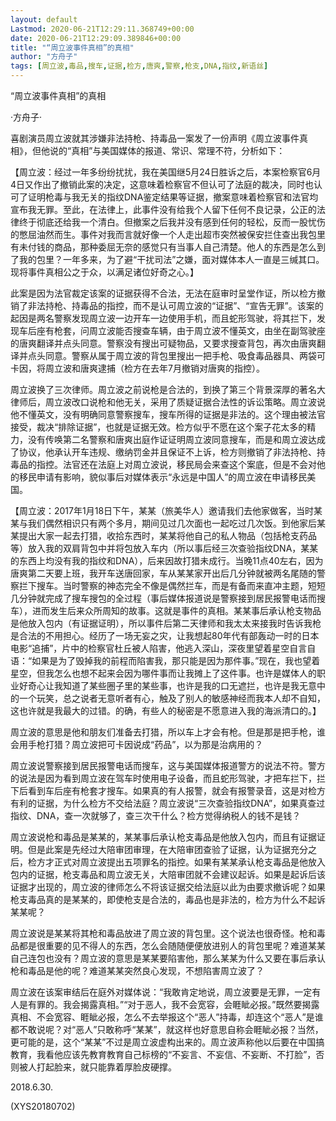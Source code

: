 ```yaml
---
layout: default
Lastmod: 2020-06-21T12:29:11.368749+00:00
date: 2020-06-21T12:29:09.389846+00:00
title: "“周立波事件真相”的真相"
author: "方舟子"
tags: [周立波,毒品,搜车,证据,检方,唐爽,警察,枪支,DNA,指纹,新语丝]
---
```


“周立波事件真相”的真相

·方舟子·

喜剧演员周立波就其涉嫌非法持枪、持毒品一案发了一份声明《周立波事件真相》，但他说的“真相”与美国媒体的报道、常识、常理不符，分析如下：

【周立波：经过一年多纷纷扰扰，我在美国继5月24日胜诉之后，本案检察官6月4日又作出了撤销此案的决定，这意味着检察官不但认可了法庭的裁决，同时也认可了证明枪毒与我无关的指纹DNA鉴定结果等证据，撤案意味着检察官和法官均宣布我无罪。至此，在法律上，此事件没有给我个人留下任何不良记录，公正的法律终于彻底还给我一个清白。但撤案之后我并没有感到任何的轻松，反而一股忧伤的憋屈油然而生。事件对我而言就好像一个人走出超市突然被保安拦住查出我包里有未付钱的商品，那种委屈无奈的感觉只有当事人自己清楚。他人的东西是怎么到了我的包里？一年多来，为了避“干扰司法”之嫌，面对媒体本人一直是三缄其口。现将事件真相公之于众，以满足诸位好奇之心。】

此案是因为法官裁定该案的证据获得不合法，无法在庭审时呈堂作证，所以检方撤销了非法持枪、持毒品的指控，而不是认可周立波的“证据”、“宣告无罪”。该案的起因是两名警察发现周立波一边开车一边使用手机，而且蛇形驾驶，将其拦下，发现车后座有枪套，问周立波能否搜查车辆，由于周立波不懂英文，由坐在副驾驶座的唐爽翻译并点头同意。警察没有搜出可疑物品，又要求搜查背包，再次由唐爽翻译并点头同意。警察从属于周立波的背包里搜出一把手枪、吸食毒品器具、两袋可卡因，将周立波和唐爽逮捕（检方在去年7月撤销对唐爽的指控）。

周立波换了三次律师。周立波之前说枪是合法的，到换了第三个背景深厚的著名大律师后，周立波改口说枪和他无关，采用了质疑证据合法性的诉讼策略。周立波说他不懂英文，没有明确同意警察搜车，搜车所得的证据是非法的。这个理由被法官接受，裁决“排除证据”，也就是证据无效。检方似乎不愿在这个案子花太多的精力，没有传唤第二名警察和唐爽出庭作证证明周立波同意搜车，而是和周立波达成了协议，他承认开车违规、缴纳罚金并且保证不上诉，检方则撤销了非法持枪、持毒品的指控。法官还在法庭上对周立波说，移民局会来查这个案底，但是不会对他的移民申请有影响，貌似事后对媒体表示“永远是中国人”的周立波在申请移民美国。

【周立波：2017年1月18日下午，某某（旅美华人）邀请我们去他家做客，当时某某与我们偶然相识只有两个多月，期间见过几次面也一起吃过几次饭。到他家后某某提出大家一起去打猎，收拾东西时，某某将他自己的私人物品（包括枪支药品等）放入我的双肩背包中并将包放入车内（所以事后经三次查验指纹DNA，某某的东西上均没有我的指纹和DNA），后来因故打猎未成行。当晚11点40左右，因为唐爽第二天要上班，我开车送唐回家，车从某某家开出后几分钟就被两名尾随的警察拦下搜车。当时警察的神态完全不像是偶然拦车，而是有备而来直冲主题，短短几分钟就完成了搜车搜包的全过程（事后媒体报道说是警察接到居民报警电话而搜车），进而发生后来众所周知的故事。这就是事件的真相。某某事后承认枪支物品是他放入包内（有证据证明），所以事件后第二天律师和我太太来接我时告诉我枪是合法的不用担心。经历了一场无妄之灾，让我想起80年代有部轰动一时的日本电影“追捕”，片中的检察官杜丘被人陷害，他逃入深山，深夜里望着星空自言自语：“如果是为了毁掉我的前程而陷害我，那只能是因为那件事。”现在，我也望着星空，但我怎么也想不起来会因为哪件事而让我摊上了这件事。也许是媒体人的职业好奇心让我知道了某些圈子里的某些事，也许是我的口无遮拦，也许是我无意中的一个玩笑，总之说者无意听者有心，触及了别人的敏感神经而我本人却不自知，这也许就是我最大的过错。的确，有些人的秘密是不愿意进入我的海派清口的。】

周立波的意思是他和朋友们准备去打猎，所以车上才会有枪。但是那是把手枪，谁会用手枪打猎？周立波把可卡因说成“药品”，以为那是治病用的？

周立波说警察接到居民报警电话而搜车，这与美国媒体报道警方的说法不符。警方的说法是因为看到周立波在驾车时使用电子设备，而且蛇形驾驶，才把车拦下，拦下后看到车后座有枪套才搜车。如果真的有人报警，就会有报警录音，这是对检方有利的证据，为什么检方不交给法庭？周立波说“三次查验指纹DNA”，如果真查过指纹、DNA，查一次就够了，查三次干什么？检方觉得纳税人的钱不是钱？

周立波说枪和毒品是某某的，某某事后承认枪支毒品是他放入包内，而且有证据证明。但是此案是先经过大陪审团审理，在大陪审团查验了证据，认为证据充分之后，检方才正式对周立波提出五项罪名的指控。如果有某某承认枪支毒品是他放入包内的证据，枪支毒品和周立波无关，大陪审团就不会建议起诉。如果是起诉后该证据才出现的，周立波的律师怎么不将该证据交给法庭以此为由要求撤诉呢？如果枪支毒品真的是某某的，即使枪支是合法的，毒品也是非法的，检方为什么不起诉某某呢？

周立波说是某某将其枪和毒品放进了周立波的背包里。这个说法也很奇怪。枪和毒品都是很重要的见不得人的东西，怎么会随随便便放进别人的背包里呢？难道某某自己连包也没有？周立波的意思是某某要陷害他，那么某某为什么又要在事后承认枪和毒品是他的呢？难道某某突然良心发现，不想陷害周立波了？

周立波在该案审结后在庭外对媒体说：“我敢肯定地说，周立波要是无罪，一定有人是有罪的。我会揭露真相。”“对于恶人，我不会宽容，会睚眦必报。”既然要揭露真相、不会宽容、睚眦必报，怎么不去举报这个“恶人”持毒，却连这个“恶人”是谁都不敢说呢？对“恶人”只敢称呼“某某”，就这样也好意思自称会睚眦必报？当然，更可能的是，这个“某某”不过是周立波虚构出来的。周立波声称他以后要在中国搞教育，我看他应该先教育教育自己标榜的“不妄言、不妄信、不妄断、不打脸”，否则被人打起脸来，就只能靠着厚脸皮硬撑。

2018.6.30.

(XYS20180702)

